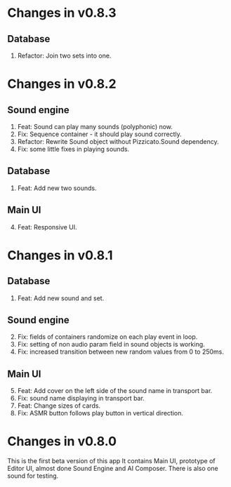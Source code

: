 # Changes in v0.8.3

## Database

1. Refactor: Join two sets into one.

# Changes in v0.8.2

## Sound engine

1. Feat: Sound can play many sounds (polyphonic) now.
2. Fix: Sequence container - it should play sound correctly.
3. Refactor: Rewrite Sound object without Pizzicato.Sound dependency.
4. Fix: some little fixes in playing sounds.

## Database

1. Feat: Add new two sounds.

## Main UI

4. Feat: Responsive UI.

# Changes in v0.8.1

## Database

1. Feat: Add new sound and set.

## Sound engine

2. Fix: fields of containers randomize on each play event in loop.
3. Fix: setting of non audio param field in sound objects is working.
4. Fix: increased transition between new random values from 0 to 250ms.

## Main UI

5. Feat: Add cover on the left side of the sound name in transport bar.
6. Fix: sound name displaying in transport bar.
7. Feat: Change sizes of cards.
8. Fix: ASMR button follows play button in vertical direction.

# Changes in v0.8.0

This is the first beta version of this app It contains Main UI, prototype of Editor UI, almost done Sound Engine and AI Composer. There is also one sound for testing.
